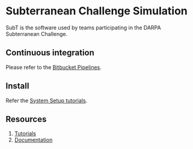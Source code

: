# Subterranean Challenge Simulation

SubT is the software used by teams participating in the DARPA Subterranean
Challenge.

## Continuous integration

Please refer to the [Bitbucket Pipelines](https://bitbucket.org/osrf/subt/addon/pipelines/home#!/results/branch/default).

## Install

Refer the [System Setup tutorials](https://bitbucket.org/osrf/subt/wiki/tutorials).

## Resources

1. [Tutorials](https://bitbucket.org/osrf/subt/wiki/tutorials)
1. [Documentation](https://bitbucket.org/osrf/subt/wiki/documentation)

